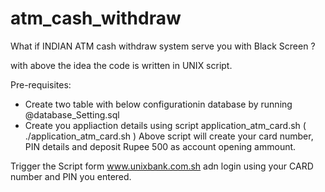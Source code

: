 # atm_cash_withdraw

What if INDIAN ATM cash withdraw system serve you with Black Screen ?

with above the idea the code is written in UNIX script.

Pre-requisites: 
  - Create two table with below configurationin database by running @database_Setting.sql
  - Create you appliaction details using script application_atm_card.sh ( ./application_atm_card.sh )
     Above script will create your card number, PIN details and deposit Rupee 500 as account opening ammount. 

Trigger the Script form www.unixbank.com.sh adn login using your CARD number and PIN you entered. 
